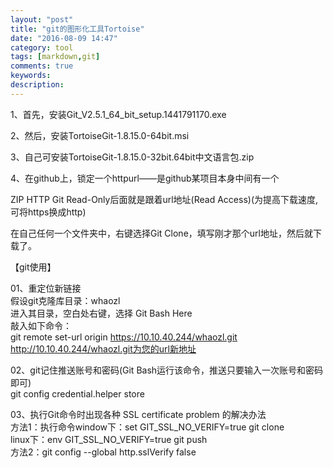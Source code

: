 ```yaml
---
layout: "post"
title: "git的图形化工具Tortoise"
date: "2016-08-09 14:47"
category: tool
tags: [markdown,git]
comments: true
keywords:
description:
---
```


1、首先，安装Git_V2.5.1_64_bit_setup.1441791170.exe    

2、然后，安装TortoiseGit-1.8.15.0-64bit.msi    

3、自己可安装TortoiseGit-1.8.15.0-32bit.64bit中文语言包.zip    

4、在github上，锁定一个httpurl――是github某项目本身中间有一个    

   ZIP HTTP Git Read-Only后面就是跟着url地址(Read Access)(为提高下载速度,可将https换成http)    

   在自己任何一个文件夹中，右键选择Git Clone，填写刚才那个url地址，然后就下载了。    


【git使用】

01、重定位新链接    
	假设git克隆库目录：whaozl    
        进入其目录，空白处右键，选择 Git Bash Here    
        敲入如下命令：    
         git remote set-url origin https://10.10.40.244/whaozl.git    
	http://10.10.40.244/whaozl.git为您的url新地址    

02、git记住推送账号和密码(Git Bash运行该命令，推送只要输入一次账号和密码即可)    
	git config credential.helper store    

03、执行Git命令时出现各种 SSL certificate problem 的解决办法    
	方法1：执行命令window下：set GIT_SSL_NO_VERIFY=true git clone    
			linux下：env GIT_SSL_NO_VERIFY=true git push    
	方法2：git config --global http.sslVerify false    
